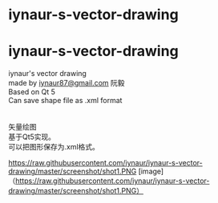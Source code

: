 # iynaur-s-vector-drawing
# iynaur-s-vector-drawing<br />
iynaur's vector drawing<br />
made by iynaur87@gmail.com 阮毅<br />
Based on Qt 5<br />
Can save shape file as .xml format<br />
<br />
<br />
矢量绘图<br />
基于Qt5实现。<br />
可以把图形保存为.xml格式。

https://raw.githubusercontent.com/iynaur/iynaur-s-vector-drawing/master/screenshot/shot1.PNG
[image]（https://raw.githubusercontent.com/iynaur/iynaur-s-vector-drawing/master/screenshot/shot1.PNG）
